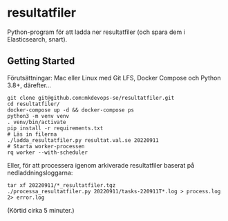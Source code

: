 # resultatfiler

Python-program för att ladda ner resultatfiler (och spara dem i Elasticsearch, snart).

## Getting Started

Förutsättningar: Mac eller Linux med Git LFS, Docker Compose och Python 3.8+, därefter...

    git clone git@github.com:mkdevops-se/resultatfiler.git
    cd resultatfiler/
    docker-compose up -d && docker-compose ps
    python3 -m venv venv
    . venv/bin/activate
    pip install -r requirements.txt
    # Läs in filerna
    ./ladda_resultatfiler.py resultat.val.se 20220911
    # Starta worker-processen
    rq worker --with-scheduler

Eller, för att processera igenom arkiverade resultatfiler baserat på nedladdningsloggarna:

    tar xf 20220911/*_resultatfiler.tgz
    ./processa_resultatfiler.py 20220911/tasks-220911T*.log > process.log 2> error.log

(Körtid cirka 5 minuter.)
